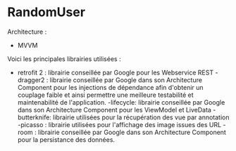 # RandomUser
Architecture :
- MVVM

Voici les principales librairies utilisées :
- retrofit 2 : librairie conseillée par Google pour les Webservice REST
-dragger2 : librairie conseillée par Google dans son Architecture Component pour les injections de dépendance afin d'obtenir un couplage faible et ainsi permettre une meilleure testabilité et maintenabilité de l'application.
-lifecycle: librairie conseillée par Google dans son Architecture Component pour les ViewModel et LiveData
-butterknife: librairie utilisées pour la récupération des vue par annotation
-picasso : librairie utilisées pour l'affichage des image issues des URL
-room : librairie conseillée par Google dans son Architecture Component pour la persistance des données.
